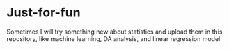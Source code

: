 # Just-for-fun
Sometimes I will try something new about statistics and upload them in this repository, like machine learning, DA analysis, and linear regression model 
